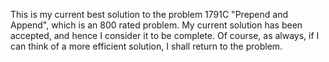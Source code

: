 This is my current best solution to the problem 1791C "Prepend and Append", which is an 800 rated problem. My current solution has been accepted, and hence I consider it to be complete. Of course, as always, if I can think of a more efficient solution, I shall return to the problem.